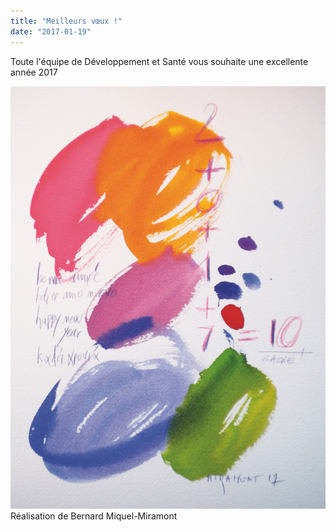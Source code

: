 ```yaml
---
title: "Meilleurs vœux !"
date: "2017-01-19"
---
```


Toute l'équipe de Développement et Santé vous souhaite une excellente année 2017

![](bm-voeux-17-1733.jpg)
Réalisation de Bernard Miquel-Miramont